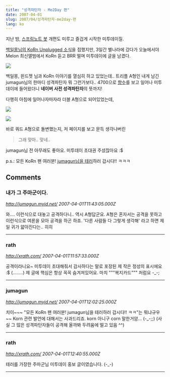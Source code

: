 ```yaml
---
title: "성격파탄자 - Me2Day 편"
date: 2007-04-01
slug: 2007/04/성격파탄자-me2day-편
lang: ko
---
```


지난 밤, [스프링노트 봇](http://rath.springnote.com/pages/18623) 개편도 미루고 즐겁게 시작한 미투데이질.

[백일몽님의 KoRn Unplugged 소식](http://me2day.net/stadia/2007/03/29#00:54:21)을 접했지만, 3일간 별나라에 갔다가 
오늘에서야 Melon 최신앨범에서 KoRn 듣고 BRR 떨며 미투데이에 글을 남겼다.

![](/img/0401_me2_korn.png)

백일몽, 윈드젯 님과 KoRn 이야기를 열심히 하고 있었는데.. 
트리플 A형인 내게 남긴 jumagun님의 한마디 성격파탄자
뭐 그런가보다.. 4700으로 [향수](http://movie.naver.com/movie/bi/mi/basic.nhn?code=52553)를 보고 일어나 미투데이에 들어왔더니 **네이버 사전 성격파탄자**의 뜻까지!

다행히 아침에 일어나자마자라 더블 A형으로 되어있었는데, 

![](/img/0401_me2_krdic_naver.png)

![](/img/0401_me2_mygod.png)

바로 쿼드 A형으로 돌변했는지, 저 페이지를 보고 문득 생각나버린 


>
> 그래 맞아.. 맞네..



jumagun님 전 아무래도 좋아요. 미투데이 초대권 주셨잖아요 :$

p.s.: 모든 KoRn 팬 여러분! [jumagun님을 테러](http://me2day.net/jumagun)하러 갑시다!! ㅋㅋㅋ

## Comments

### 내가 그 주마군이다.
*http://jumagun.myid.net/*
*2007-04-01T11:43:05.000Z*

와.... 이런식으로 대놓고 공격하다니.. 역시 A형답군요. A형은 혼자서는 공격을 못하고 이런식으로 여론을 모아 공격을 하곤 하죠. '다른 사람들 다 그렇게 생각해' 라고 하면 제일 귀가 얇아진다는.. 히히

---

### rath
*http://xrath.com/*
*2007-04-01T11:57:33.000Z*

공격이라니요~ 미투데이 초대해줘서 감사하다는 말로 포장된 제 작은 정성의 표시에요 :$ (........)
제 글에 핵심은 항상 꼭꼭 숨겨져있어요. 마치 """복지카드""" 처럼요 -_-;

---

### jumagun
*http://jumagun.myid.net/*
*2007-04-01T12:02:25.000Z*

치이~~~ "모든 KoRn 팬 여러분! jumagun님을 테러하러 갑시다!! ㅋㅋ"는 뭐냐규우~~ Korn 관련 발언에 대해서는 사과드리죠. korn 아니구 corn 말한거얌... (-_-;;) (사실 그 많은 성격파탄자들이 공격해 올까봐 두려움에 떨고 있음 ^^)

---

### rath
*http://xrath.com/*
*2007-04-01T12:40:55.000Z*

테러를 가장한 주마군님 미투데이 홍보 글이였습니다. (-_-)

---

